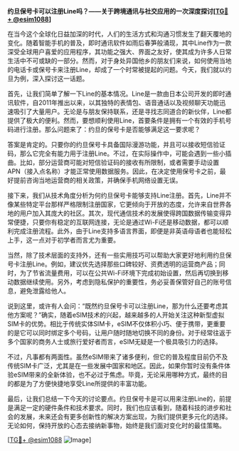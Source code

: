 **约旦保号卡可以注册Line吗？——关于跨境通讯与社交应用的一次深度探讨[[TG💪+ @esim1088](https://t.me/s/esim1088)]**

在当今这个全球化日益加深的时代，人们的生活方式和沟通习惯发生了翻天覆地的变化。随着智能手机的普及，即时通讯软件如雨后春笋般涌现，其中Line作为一款深受全球用户喜爱的应用程序，其功能之强大、界面之友好，使其成为许多人日常生活中不可或缺的一部分。然而，对于身处异国他乡的朋友们来说，如何使用当地的电话卡或保号卡来注册Line，却成了一个时常被提起的问题。今天，我们就以约旦为例，深入探讨这一话题。

首先，让我们简单了解一下Line的基本情况。Line是一款由日本公司开发的即时通讯软件，自2011年推出以来，以其独特的表情包、语音通话以及视频聊天功能迅速吸引了大量用户。无论是与朋友保持联系，还是寻找志同道合的新伙伴，Line都提供了极大的便利。然而，要想顺利使用Line，首要条件是拥有一个有效的手机号码进行注册。那么问题来了：约旦的保号卡是否能够满足这一要求呢？

答案是肯定的。只要你的约旦保号卡具备国际漫游功能，并且可以接收短信验证码，那么它完全有能力用于注册Line。不过，在实际操作中，可能会遇到一些小插曲。比如，部分运营商可能对短信验证码的接收有所限制，或者需要手动设置APN（接入点名称）才能正常使用数据服务。因此，在决定使用保号卡之前，最好提前咨询当地运营商的相关政策，并确保手机网络设置无误。

接下来，我们从技术角度分析为何约旦保号卡能够支持Line注册。首先，Line并不像某些特定平台那样严格限制注册国家，它更倾向于开放的态度，允许来自世界各地的用户加入其庞大的社区。其次，现代通信技术的发展使得跨国数据传输变得异常便捷，只要你有稳定的互联网连接，无论是通过Wi-Fi还是移动数据，都可以顺利完成注册流程。此外，由于Line支持多语言界面，即便是非英语母语者也能轻松上手，这一点对于初学者而言尤为重要。

当然，除了技术层面的支持外，还有一些实用技巧可以帮助大家更好地利用约旦保号卡注册Line。例如，建议优先选择那些口碑较好、资费透明的运营商产品；同时，为了节省流量费用，可以在公共Wi-Fi环境下完成初始设置，然后再切换到移动数据继续使用。另外，考虑到隐私保护的重要性，务必妥善保管好自己的账号信息，避免泄露给他人。

说到这里，或许有人会问：“既然约旦保号卡可以注册Line，那为什么还要考虑其他方案呢？”确实，随着eSIM技术的兴起，越来越多的人开始关注这种新型虚拟SIM卡的优势。相比于传统实体SIM卡，eSIM不仅体积小巧、便于携带，更重要的是它可以同时绑定多个号码，让用户随时随地切换不同的身份。对于经常往返于多个国家的商务人士或旅行爱好者而言，eSIM无疑是一个极具吸引力的选择。

不过，凡事都有两面性。虽然eSIM带来了诸多便利，但它的普及程度目前仍不及传统SIM卡广泛，尤其是在一些发展中国家和地区。因此，如果你暂时没有条件体验eSIM带来的全新体验，也不必过于焦虑。毕竟，无论采用哪种方式，最终的目的都是为了方便快捷地享受Line所提供的丰富功能。

最后，让我们总结一下今天的讨论要点。约旦保号卡是可以用来注册Line的，前提是满足一定的硬件条件和技术要求。同时，我们也应该看到，随着科技的进步和社会的发展，未来还会有更多创新性的解决方案出现，为我们提供更多元化的选择。无论如何，保持开放的心态去接纳新事物，始终是我们面对变化时的最佳策略。

[[TG💪+ @esim1088](https://t.me/s/esim1088) ![Image](https://i.postimg.cc/4NQfJmqS/Snipaste-2025-05-13-00-14-12.png)]